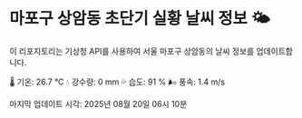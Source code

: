 
# 마포구 상암동 초단기 실황 날씨 정보 🌤️

이 리포지토리는 기상청 API를 사용하여 서울 마포구 상암동의 날씨 정보를 업데이트합니다. 

🌡️ 기온: 26.7 ℃
💧 강수량: 0 mm
💦 습도: 91 %
🌬️ 풍속: 1.4 m/s

마지막 업데이트 시각: 2025년 08월 20일 06시 10분    
